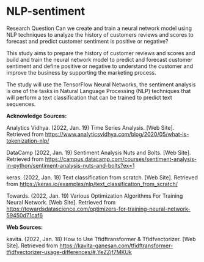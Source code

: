 # NLP-sentiment
Research Question
Can we create and train a neural network model using NLP techniques to analyze the history of customers reviews and scores to forecast and predict customer sentiment is positive or negative?

This study aims to prepare the history of customer reviews and scores and build and train the neural network model to predict and forecast customer sentiment and define positive or negative to understand the customer and improve the business by supporting the marketing process.

The study will use the TensorFlow Neural Networks, the sentiment analysis is one of the tasks in Natural Language Processing (NLP) techniques that will perform a text classification that can be trained to predict text sequences.


<b>Acknowledge Sources:</b>
<p>Analytics Vidhya. (2022, Jan. 19) Time Series Analysis. [Web Site].  Retrieved from <a href="https://www.analyticsvidhya.com/blog/2020/05/what-is-tokenization-nlp/">https://www.analyticsvidhya.com/blog/2020/05/what-is-tokenization-nlp/</a>

<p>DataCamp (2022, Jan. 19) Sentiment Analysis Nuts and Bolts. [Web Site].  Retrieved from <a href="https://campus.datacamp.com/courses/sentiment-analysis-in-python/sentiment-analysis-nuts-and-bolts?ex=1">https://campus.datacamp.com/courses/sentiment-analysis-in-python/sentiment-analysis-nuts-and-bolts?ex=1</a>

<p>keras. (2022, Jan. 19) Text classification from scratch. [Web Site].  Retrieved from <a href="https://keras.io/examples/nlp/text_classification_from_scratch/">https://keras.io/examples/nlp/text_classification_from_scratch/</a>

<p>Towards. (2022, Jan. 19) Various Optimization Algorithms For Training Neural Network. [Web Site].  Retrieved from <a href="https://towardsdatascience.com/optimizers-for-training-neural-network-59450d71caf6">https://towardsdatascience.com/optimizers-for-training-neural-network-59450d71caf6</a>    

<b>Web Sources:</b>
    
<p>kavita. (2022, Jan. 18) How to Use Tfidftransformer & Tfidfvectorizer. [Web Site].  Retrieved from <a href="https://kavita-ganesan.com/tfidftransformer-tfidfvectorizer-usage-differences/#.YeZZjf7MKUk">https://kavita-ganesan.com/tfidftransformer-tfidfvectorizer-usage-differences/#.YeZZjf7MKUk</a>
        